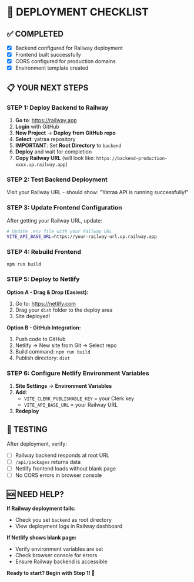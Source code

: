 # 🚀 DEPLOYMENT CHECKLIST

## ✅ COMPLETED
- [x] Backend configured for Railway deployment
- [x] Frontend built successfully
- [x] CORS configured for production domains
- [x] Environment template created

## 📋 YOUR NEXT STEPS

### STEP 1: Deploy Backend to Railway
1. **Go to**: https://railway.app
2. **Login** with GitHub
3. **New Project** → **Deploy from GitHub repo**
4. **Select**: yatraa repository
5. **IMPORTANT**: Set **Root Directory** to `backend`
6. **Deploy** and wait for completion
7. **Copy Railway URL** (will look like: `https://backend-production-xxxx.up.railway.app`)

### STEP 2: Test Backend Deployment
Visit your Railway URL - should show: "Yatraa API is running successfully!"

### STEP 3: Update Frontend Configuration
After getting your Railway URL, update:
```bash
# Update .env file with your Railway URL
VITE_API_BASE_URL=https://your-railway-url.up.railway.app
```

### STEP 4: Rebuild Frontend
```bash
npm run build
```

### STEP 5: Deploy to Netlify
**Option A - Drag & Drop (Easiest):**
1. Go to: https://netlify.com
2. Drag your `dist` folder to the deploy area
3. Site deployed!

**Option B - GitHub Integration:**
1. Push code to GitHub
2. Netlify → New site from Git → Select repo
3. Build command: `npm run build`
4. Publish directory: `dist`

### STEP 6: Configure Netlify Environment Variables
1. **Site Settings** → **Environment Variables**
2. **Add**:
   - `VITE_CLERK_PUBLISHABLE_KEY` = your Clerk key
   - `VITE_API_BASE_URL` = your Railway URL
3. **Redeploy**

## 🧪 TESTING

After deployment, verify:
- [ ] Railway backend responds at root URL
- [ ] `/api/packages` returns data
- [ ] Netlify frontend loads without blank page
- [ ] No CORS errors in browser console

## 🆘 NEED HELP?

**If Railway deployment fails:**
- Check you set `backend` as root directory
- View deployment logs in Railway dashboard

**If Netlify shows blank page:**
- Verify environment variables are set
- Check browser console for errors
- Ensure Railway backend is accessible

**Ready to start? Begin with Step 1! 🚀**